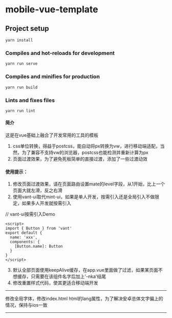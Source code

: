 # mobile-vue-template

## Project setup
```
yarn install
```

### Compiles and hot-reloads for development
```
yarn run serve
```

### Compiles and minifies for production
```
yarn run build
```

### Lints and fixes files
```
yarn run lint
```

#### 简介  
这是在vue基础上融合了开发常用的工具的模板  
1. css单位转换，得益于postcss，能自动将px转换为vw，进行移动端适配，当然，为了兼容不支持vw的浏览器，postcss也能检测并重新计算为px  
2. 页面过渡效果，为了避免死板简单的直接过渡，添加了一些过渡动效  

#### 使用提示：
1. 修改页面过渡效果，请在页面路由设置mate的level字段，从1开始，比上一个页面大就左滑，反之右滑
2. 使用vant-ui取代mint-ui，如果是单人开发，按需引入还是全局引入不做限定，如果多人开发就按需引入  

// vant-ui按需引入Demo
```
<script>
import { Button } from 'vant'
export default {
  name: 'xxx',
  components: {
    [Button.name]: Button
  }
}
</script>
```  
3. 默认全部页面使用keepAlive缓存，在app.vue里面做了过滤，如果某页面不想缓存，只需要在该组件名字后加上'-nka'结尾  
4. 修改重置样式代码，使其更适合移动端开发

---  
修改全局字体，修改index.html html的lang属性，为了解决安卓总体文字偏上的情况，保持与ios一致

---
